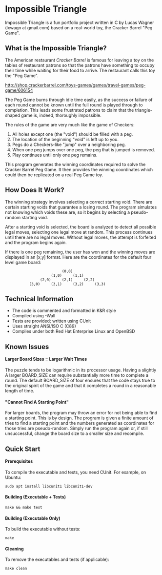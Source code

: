 # Impossible Triangle 

Impossible Triangle is a fun portfolio project written in C by 
Lucas Wagner (lxwagn at gmail.com) based on a real-world toy,
the Cracker Barrel "Peg Game".

## What is the Impossible Triangle?

The American restaurant *Cracker Barrel* is famous for leaving a 
toy on the tables of restaurant patrons so that the patrons have 
something to occupy their time while waiting for their food
to arrive. The restaurant calls this toy the "Peg Game".

http://shop.crackerbarrel.com/toys-games/games/travel-games/peg-game/606154

The Peg Game burns through idle time easily, as the success or failure of 
each round cannot be known until the full round is played through to 
completion. This leads some frustrated patrons to claim that the 
triangle-shaped game is, indeed, thoroughly impossible.

The rules of the game are very much like the game of Checkers:

1. All holes except one (the "void") should be filled with a peg.
2. The location of the beginning "void" is left up to you.
3. Pegs do a Checkers-like "jump" over a neighboring peg.
4. When one peg jumps over one peg, the peg that is jumped is removed.
5. Play continues until only one peg remains.

This program generates the winning coordinates required to solve the 
Cracker Barrel Peg Game. It then provides the winning coordinates 
which could then be replicated on a real Peg Game toy.

## How Does It Work?

The winning strategy involves selecting a correct starting void. There 
are certain starting voids that guarantee a losing round. The program
simulates not knowing which voids these are, so it begins by selecting 
a pseudo-random starting void.

After a starting void is selected, the board is analyzed to detect all
possible legal moves, selecting one legal move at random. This process
continues until there are no legal moves. Without legal moves, the attempt
is forfeited and the program begins again.

If there is one peg remaining, the user has won and the winning moves
are displayed in an [x,y] format. Here are the coordinates for the 
default four level game board:

                              (0,0)
                         (1,0)     (1,1)
                    (2,0)     (2,1)     (2,2)
               (3,0)     (3,1)     (3,2)     (3,3)

## Technical Information

- The code is commented and formatted in K&R style
- Compiled using -Wall
- Tests are provided; written using CUnit 
- Uses straight ANSI/ISO C (C89)
- Compiles under both Red Hat Enterprise Linux and OpenBSD

## Known Issues 

#### Larger Board Sizes = Larger Wait Times
The puzzle tends to be logarithmic in its processor usage. Having a slightly 
A larger BOARD_SIZE can require substantially more time to complete a round. 
The default BOARD_SIZE of four ensures that the code stays true to the original
spirit of the game and that it completes a round in a reasonable length of time.

#### "Cannot Find A Starting Point"
For larger boards, the program may throw an error for not being 
able to find a starting point. This is by design. The program is given a 
finite amount of tries to find a starting point and the numbers generated
as coordinates for those tries are pseudo-random. Simply run the program
again or, if still unsuccessful, change the board size to a smaller size 
and recompile.

## Quick Start

#### Prerequisites
To compile the executable and tests, you need CUnit. For example, on Ubuntu:

    sudo apt install libcunit1 libcunit1-dev

#### Building (Executable + Tests)

    make && make test

#### Building (Executable Only)
To build the executable without tests:

    make 

#### Cleaning
To remove the executables and tests (if applicable):

    make clean
